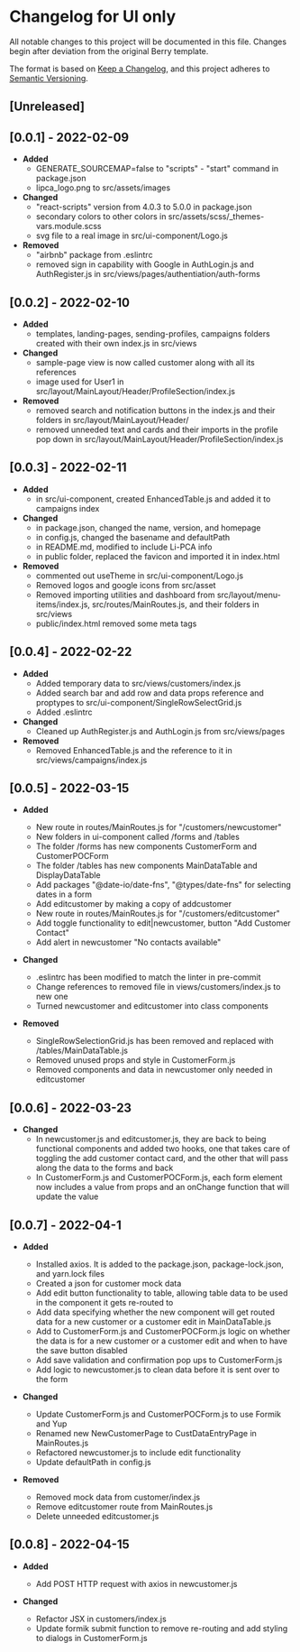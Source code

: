# Changelog for UI only #

All notable changes to this project will be documented in this file.
Changes begin after deviation from the original Berry template.

The format is based on [Keep a Changelog](https://keepachangelog.com/en/1.0.0/),
and this project adheres to
[Semantic Versioning](https://semver.org/spec/v2.0.0.html).

## [Unreleased] ##

## [0.0.1] - 2022-02-09 ##

- **Added**
  - GENERATE_SOURCEMAP=false to "scripts" - "start" command in package.json
  - lipca_logo.png to src/assets/images
- **Changed**
  - "react-scripts" version from 4.0.3 to 5.0.0 in package.json
  - secondary colors to other colors in src/assets/scss/\_themes-vars.module.scss
  - svg file to a real image in src/ui-component/Logo.js
- **Removed**
  - "airbnb" package from .eslintrc
  - removed sign in capability with Google in AuthLogin.js and AuthRegister.js in
    src/views/pages/authentiation/auth-forms

## [0.0.2] - 2022-02-10 ##

- **Added**
  - templates, landing-pages, sending-profiles,
    campaigns folders created with their own index.js in src/views
- **Changed**
  - sample-page view is now called customer along with all its references
  - image used for User1 in src/layout/MainLayout/Header/ProfileSection/index.js
- **Removed**
  - removed search and notification buttons in the index.js and their folders in
    src/layout/MainLayout/Header/
  - removed unneeded text and cards and their imports in the profile pop down in
    src/layout/MainLayout/Header/ProfileSection/index.js

## [0.0.3] - 2022-02-11 ##

- **Added**
  - in src/ui-component, created EnhancedTable.js and added it to campaigns index
- **Changed**
  - in package.json, changed the name, version, and homepage
  - in config.js, changed the basename and defaultPath
  - in README.md, modified to include Li-PCA info
  - in public folder, replaced the favicon and imported it in index.html
- **Removed**
  - commented out useTheme in src/ui-component/Logo.js
  - Removed logos and google icons from src/asset
  - Removed importing utilities and dashboard from src/layout/menu-items/index.js,
    src/routes/MainRoutes.js, and their folders in src/views
  - public/index.html removed some meta tags

## [0.0.4] - 2022-02-22 ##

- **Added**
  - Added temporary data to src/views/customers/index.js
  - Added search bar and add row and data props reference and proptypes to src/ui-component/SingleRowSelectGrid.js
  - Added .eslintrc
- **Changed**
  - Cleaned up AuthRegister.js and AuthLogin.js from src/views/pages
- **Removed**
  - Removed EnhancedTable.js and the reference to it in src/views/campaigns/index.js

## [0.0.5] - 2022-03-15 ##

- **Added**
  - New route in routes/MainRoutes.js for "/customers/newcustomer"
  - New folders in ui-component called /forms and /tables
  - The folder /forms has new components CustomerForm and CustomerPOCForm
  - The folder /tables has new components MainDataTable and DisplayDataTable
  - Add packages "@date-io/date-fns", "@types/date-fns" for selecting dates in a
   form
  - Add editcustomer by making a copy of addcustomer
  - New route in routes/MainRoutes.js for "/customers/editcustomer"
  - Add toggle functionality to edit|newcustomer, button "Add Customer Contact"
  - Add alert in newcustomer "No contacts available"

- **Changed**
  - .eslintrc has been modified to match the linter in pre-commit
  - Change references to removed file in views/customers/index.js to new one
  - Turned newcustomer and editcustomer into class components

- **Removed**
  - SingleRowSelectionGrid.js has been removed and replaced with /tables/MainDataTable.js
  - Removed unused props and style in CustomerForm.js
  - Removed components and data in newcustomer only needed in editcustomer

## [0.0.6] - 2022-03-23 ##

- **Changed**
  - In newcustomer.js and editcustomer.js, they are back to being
   functional components and added two hooks, one that takes care of
   toggling the add customer contact card, and the other that will pass
   along the data to the forms and back
  - In CustomerForm.js and CustomerPOCForm.js, each form element now
   includes a value from props and an onChange function that will update the value

## [0.0.7] - 2022-04-1 ##

- **Added**
  - Installed axios. It is added to the package.json, package-lock.json, and
  yarn.lock files
  - Created a json for customer mock data
  - Add edit button functionality to table, allowing table data to be used in the
  component it gets re-routed to
  - Add data specifying whether the new component will get routed data for a new
  customer or a customer edit in MainDataTable.js
  - Add to CustomerForm.js and CustomerPOCForm.js logic on whether the data is for
  a new customer or a customer edit and when to have the save button disabled
  - Add save validation and confirmation pop ups to CustomerForm.js
  - Add logic to newcustomer.js to clean data before it is sent over to the form

- **Changed**
  - Update CustomerForm.js and CustomerPOCForm.js to use Formik and Yup
  - Renamed new NewCustomerPage to CustDataEntryPage in MainRoutes.js
  - Refactored newcustomer.js to include edit functionality
  - Update defaultPath in config.js

- **Removed**
  - Removed mock data from customer/index.js
  - Remove editcustomer route from MainRoutes.js
  - Delete unneeded editcustomer.js

## [0.0.8] - 2022-04-15 ##

- **Added**
  - Add POST HTTP request with axios in newcustomer.js

- **Changed**
  - Refactor JSX in customers/index.js
  - Update formik submit function to remove re-routing and add styling to
  dialogs in CustomerForm.js

